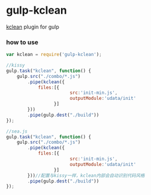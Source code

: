 gulp-kclean
===========

[kclean](https://github.com/kissyteam/kclean) plugin for gulp

### how to use
```js
var kclean = require('gulp-kclean');

//kissy
gulp.task("kclean", function() {
    gulp.src("./combo/*.js")
        .pipe(kclean({
            files:[{
                        src:'init-min.js',
                        outputModule:'udata/init'
                  }]
        }))
        .pipe(gulp.dest("./build"))
});

//sea.js
gulp.task("kclean", function() {
    gulp.src("./combo/*.js")
        .pipe(kclean({
            files:[{
                        src:'init-min.js',
                        outputModule:'udata/init'
                  }]
        }))//配置与kissy一样，kclean内部会自动识别代码风格
        .pipe(gulp.dest("./build"))
});

```
